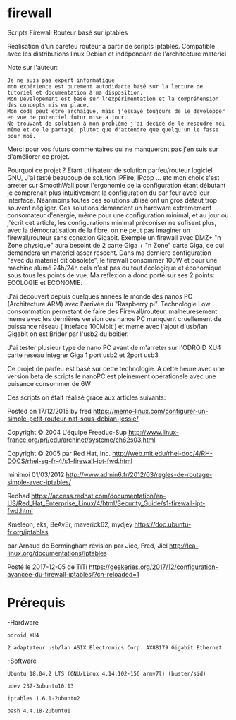 # firewall
Scripts Firewall Routeur basé sur iptables

Réalisation d'un parefeu routeur à partir de scripts iptables.
Compatible avec les distributions linux Debian et indépendant de l'architecture matériel

Note sur l'auteur:

    Je ne suis pas expert informatique
    mon expérience est purement autodidacte basé sur la lecture de tutoriel et documentation à ma disposition.
    Mon Dévelopement est basé sur l'expérimentation et la compréhension des concepts mis en place.
    Mon code peut etre archaïque, mais j'essaye toujours de le developper en vue de potentiel futur mise a jour.
    Ne trouvant de solution à mon problème j'ai décidé de le résoudre moi même et de le partagé, plutot que d'attendre que quelqu'un le fasse pour moi.

Merci pour vos futurs commentaires qui ne manqueront pas j'en suis sur d'améliorer ce projet.


Pourquoi ce projet ?
Etant utilisateur de solution parfeu/routeur logiciel GNU, J'ai testé beaucoup de solution IPFire, IPcop ... etc
mon choix s'est arreter sur SmoothWall pour l'ergonomie de la configuration étant débutant je comprenait plus intuitivement la configuration du par feur avec leur interface.
Néanmoins toutes ces solutions utilisé ont un gros défaut trop souvent négliger. Ces solutions demandent un hardware extremement consomateur d'energie, même pour une configuration minimal, et au jour ou j'écrit cet article, les configurations minimal préconiser ne sufisent plus, avec la démocratisation de la fibre, on ne peut pas imaginer un firewall/routeur sans conexion Gigabit.
Exemple un firewall avec DMZ+ "n Zone physique" aura besoint de 2 carte Giga + "n Zone" carte Giga, ce qui demandera un materiel asser rescent. Dans ma derniere configuration "avec du materiel dit obsolete", le firewall consommer 100W et pour une machine alumé 24h/24h cela n'est pas du tout écologique et économique sous tous les points de vue.
Ma reflexion a donc porté sur ses 2 points: ECOLOGIE et ECONOMIE.

J'ai découvert depuis quelques années le monde des nanos PC (Architecture ARM) avec l'arrivée du "Raspberry pi".
    Technologie Low consommation permetant de faire des Firewall/routeur, malheuresement meme avec les dernières version ces nanos PC manquent cruellement de puissance réseau ( inteface 100Mbit ) et meme avec l'ajout d'usb/lan Gigabit on est Brider par l'usb2 du boitier.
    
J'ai tester plusieur type de nano PC avant de m'arreter sur l'ODROID XU4 carte reseau integrer Giga 1 port usb2 et 2port usb3

Ce projet de parfeu est basé sur cette technologie.
A cette heure avec une version beta de scripts le nanoPC est pleinement opérationele avec une puisance consommer de 6W 

Ces scripts on était réalisé grace aux articles suivants:

Posted on 17/12/2015 by fred
https://memo-linux.com/configurer-un-simple-petit-routeur-nat-sous-debian-jessie/

Copyright © 2004 L'équipe Freeduc-Sup
http://www.linux-france.org/prj/edu/archinet/systeme/ch62s03.html

Copyright © 2005 par Red Hat, Inc.
http://web.mit.edu/rhel-doc/4/RH-DOCS/rhel-sg-fr-4/s1-firewall-ipt-fwd.html

minimoi 01/03/2012
http://www.admin6.fr/2012/03/regles-de-routage-simple-avec-iptables/

Redhad
https://access.redhat.com/documentation/en-US/Red_Hat_Enterprise_Linux/4/html/Security_Guide/s1-firewall-ipt-fwd.html

Kmeleon, eks, BeAvEr, maverick62, mydjey
https://doc.ubuntu-fr.org/iptables

par Arnaud de Bermingham révision par Jice, Fred, Jiel
http://lea-linux.org/documentations/Iptables

Posté le 2017-12-05 de TiTi	
https://geekeries.org/2017/12/configuration-avancee-du-firewall-iptables/?cn-reloaded=1

# Prérequis

-Hardware

    odroid XU4 

    2 adaptateur usb/lan ASIX Electronics Corp. AX88179 Gigabit Ethernet

-Software

    Ubuntu 18.04.2 LTS (GNU/Linux 4.14.102-156 armv7l) (buster/sid)

    udev 237-3ubuntu10.13

    iptables 1.6.1-2ubuntu2

    bash 4.4.18-2ubuntu1

